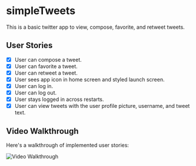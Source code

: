 # simpleTweets

This is a basic twitter app to view, compose, favorite, and retweet tweets.

## User Stories

- [x] User can compose a tweet. 
- [x] User can favorite a tweet.
- [x] User can retweet a tweet. 
- [x] User sees app icon in home screen and styled launch screen. 
- [x] User can log in. 
- [x] User can log out.
- [x] User stays logged in across restarts.
- [x] User can view tweets with the user profile picture, username, and tweet text.

## Video Walkthrough

Here's a walkthrough of implemented user stories:

<img src='http://g.recordit.co/zZRNFr16dH.gif' width='' alt='Video Walkthrough' />
